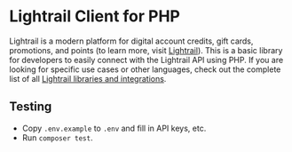 # Lightrail Client for PHP

Lightrail is a modern platform for digital account credits, gift cards, promotions, and points (to learn more, visit [Lightrail](https://www.lightrail.com/)). This is a basic library for developers to easily connect with the Lightrail API using PHP. If you are looking for specific use cases or other languages, check out the complete list of all [Lightrail libraries and integrations](https://github.com/Giftbit/Lightrail-API-Docs/blob/master/README.md#lightrail-integrations).

## Testing

- Copy `.env.example` to `.env` and fill in API keys, etc.
- Run `composer test`.
